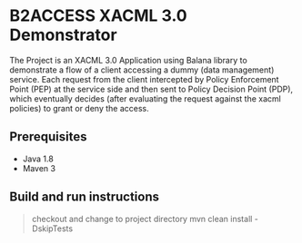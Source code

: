 # B2ACCESS XACML 3.0 Demonstrator
The Project is an XACML 3.0 Application using Balana library to demonstrate a flow of a client accessing a dummy (data management) service. Each request from the client intercepted by Policy Enforcement Point (PEP) at the service side and then sent to Policy Decision Point (PDP), which eventually decides (after evaluating the request against the xacml policies) to grant or deny the access.

## Prerequisites
* Java 1.8
* Maven 3

## Build and run instructions
	
> checkout and change to project directory
> mvn clean install -DskipTests
> 

